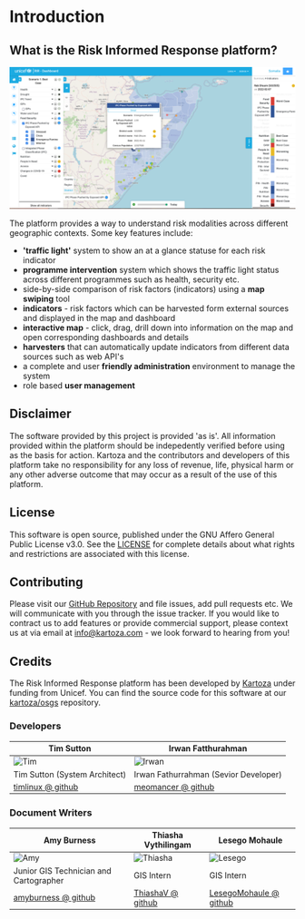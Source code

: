 # Introduction

## What is the Risk Informed Response platform?


![Overview Diagram](img/rir-website.png)


The platform provides a way to understand risk modalities across different geographic contexts. Some key features include:

* **'traffic light'** system to show an at a glance statuse for each risk indicator
* **programme intervention** system which shows the traffic light status across different programmes such as health, security etc.
* side-by-side comparison of risk factors (indicators) using a **map swiping** tool
* **indicators** - risk factors which can be harvested form external sources and displayed in the map and dashboard
* **interactive map** - click, drag, drill down into information on the map and open corresponding dashboards and details
* **harvesters** that can automatically update indicators from different data sources such as web API's
* a complete and user **friendly administration** environment to manage the system
* role based **user management**

## Disclaimer

<div class="admonition warning">
The software provided by this project is provided 'as is'. All information provided 
within the platform should be indepedently verified before using as the basis for
action. Kartoza and the contributors and developers of this platform take no responsibility
for any loss of revenue, life, physical harm or any other adverse outcome that may 
occur as a result of the use of this platform. 
</div>

## License

This software is open source, published under the GNU Affero General Public License v3.0. See the [LICENSE](https://github.com/kartoza/rir-dashboard/blob/develop/LICENSE) for complete details about what rights and restrictions are associated with this license.

## Contributing

Please visit our [GitHub Repository](https://github.com/kartoza/osgs) and file issues, add pull requests etc. We will communicate with you through the issue tracker. If you would like to contract us to add features or provide commercial support, please context us at via email at info@kartoza.com - we look forward to hearing from you!

## Credits

The Risk Informed Response platform has been developed by [Kartoza](https://kartoza.com/en/) under funding from Unicef. 
You can find the source code for this software at our [kartoza/osgs](https://github.com/kartoza/osgs) repository.

### Developers


Tim Sutton | Irwan Fatthurahman
-----------| -------------------
![Tim](https://avatars.githubusercontent.com/u/178003?v=4 "Tim")| ![Irwan](https://avatars.githubusercontent.com/u/4530905?v=4 "Irwan")
Tim Sutton (System Architect) | Irwan Fathurrahman (Sevior Developer)
[timlinux @ github](https://github.com/timlinux/) | [meomancer @ github](https://github.com/meomancer)

### Document Writers

Amy Burness | Thiasha Vythilingam | Lesego Mohaule 
-----------| -------------------| ----------
![Amy](https://avatars.githubusercontent.com/u/77841514?v=4 "Amy")| ![Thiasha](https://avatars.githubusercontent.com/u/98025261?v=4 "Thiasha")| ![Lesego](https://avatars.githubusercontent.com/u/69116236?v=4 "Lesego") 
Junior GIS Technician and Cartographer| GIS Intern| GIS Intern 
[amyburness @ github](https://github.com/amyburness/)| [ThiashaV @ github](https://github.com/ThiashaV)|[LesegoMohaule @ github](https://github.com/LesegoMohaule)

 

